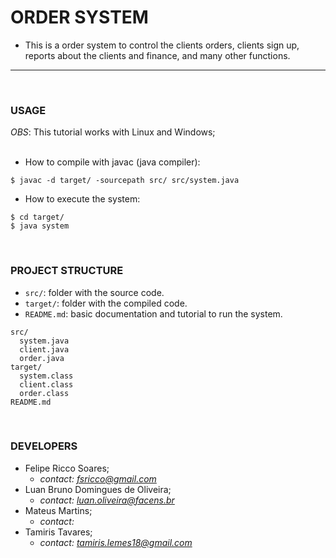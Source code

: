 # **ORDER SYSTEM**

- This is a order system to control the clients orders, clients sign up, reports about the clients and finance, and many other functions.

------------------------------------

<br>

### **USAGE**
*OBS*:
This tutorial works with Linux and Windows;<br><br>

- How to compile with javac (java compiler):
```
$ javac -d target/ -sourcepath src/ src/system.java
```

- How to execute the system:
```linux
$ cd target/
$ java system
```

<br>

### **PROJECT STRUCTURE**
- `src/`: folder with the source code.
- `target/`: folder with the compiled code.
- `README.md`: basic documentation and tutorial to run the system.
```
src/
  system.java
  client.java
  order.java
target/
  system.class
  client.class
  order.class
README.md
```

<br>

### **DEVELOPERS**
- Felipe Ricco Soares;
  - *contact: fsricco@gmail.com*
- Luan Bruno Domingues de Oliveira;
  - *contact: luan.oliveira@facens.br*
- Mateus Martins;
  - *contact:*
- Tamiris Tavares;
  - *contact: tamiris.lemes18@gmail.com*
